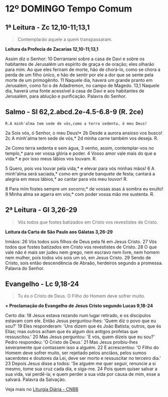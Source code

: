 # 12º DOMINGO Tempo Comum

## 1ª Leitura - Zc 12,10-11;13,1

> Contemplarão aquele a quem transpassaram.

**Leitura da Profecia de Zacarias 12,10-11;13,1**

Assim diz o Senhor: 
10 Derramarei sobre a casa de Davi 
 e sobre os habitantes de Jerusalém 
 um espírito de graça e de oração; 
 eles olharão para mim. 
 Ao que eles feriram de morte, 
 hão de chorá-lo, 
 como se chora a perda de um filho único, 
 e hão de sentir por ele a dor 
 que se sente pela morte de um primogênito. 
11 Naquele dia, haverá um grande pranto em Jerusalém, 
 como foi o de Adadremon, no campo de Magedo. 
13,1 Naquele dia, 
 haverá uma fonte acessível 
 à casa de Davi e aos habitantes de Jerusalém, 
 para ablução e purificação. 
 Palavra do Senhor.

## Salmo - Sl 62,2.abcd.2e-4.5-6.8-9 (R. 2ce)

`R.A minh'alma tem sede de vós,como a terra sedenta, ó meu Deus!`

2a Sois vós, ó Senhor, o meu Deus!* 
2b Desde a aurora ansioso vos busco! 
2c A minh'alma tem sede de vós,* 
2d minha carne também vos deseja.  R. 
 
2e Como terra sedenta e sem água, 
3 venho, assim, contemplar-vos no templo,* 
 para ver vossa glória e poder. 
4 Vosso amor vale mais do que a vida:* 
 e por isso meus lábios vos louvam.  R. 
 
5 Quero, pois vos louvar pela vida,* 
 e elevar para vós minhas mãos! 
6 A minh'alma será saciada,* 
 como em grande banquete de festa; 
 cantará a alegria em meus lábios,* 
 ao cantar para vós meu louvor!  R. 
 
8 Para mim fostes sempre um socorro;* 
 de vossas asas á sombra eu exulto! 
9 Minha alma se agarra em vós;* 
 com poder vossa mão me sustenta.  R.

## 2ª Leitura - Gl 3,26-29

> Vós todos que fostes batizados em Cristo vos revestistes de Cristo.

**Leitura da Carta de São Paulo aos Gálatas 3,26-29**

Irmãos: 
26 Vós todos sois filhos de Deus 
 pela fé em Jesus Cristo. 
27 Vós todos que fostes batizados em Cristo 
 vos revestistes de Cristo. 
28 O que vale não é mais ser judeu nem grego, 
 nem escravo nem livre, 
 nem homem nem mulher, 
 pois todos vós sois um só, em Jesus Cristo. 
29 Sendo de Cristo, sois então descendência de Abraão, 
 herdeiros segundo a promessa. 
 Palavra do Senhor.

## Evangelho - Lc 9,18-24

> Tu és o Cristo de Deus. O Filho do Homem deve sofrer muito.

**+ Proclamação do Evangelho de Jesus Cristo segundo Lucas 9,18-24**

Certo dia: 
18 Jesus estava rezando num lugar retirado, 
 e os discípulos estavam com ele. 
 Então Jesus perguntou-lhes: 
 'Quem diz o povo que eu sou?' 
19 Eles responderam: 'Uns dizem que és João Batista; 
 outros, que és Elias; mas outros acham 
 que és algum dos antigos profetas que ressuscitou.' 
20 Mas Jesus perguntou: 'E vós, quem dizeis que eu sou?' 
 Pedro respondeu: 'O Cristo de Deus.' 
21 Mas Jesus proibiu-lhes severamente 
 que contassem isso a alguém. 
22 E acrescentou: 'O Filho do Homem deve sofrer muito, 
 ser rejeitado pelos anciãos, 
 pelos sumos sacerdotes e doutores da Lei, 
 deve ser morto e ressuscitar no terceiro dia.' 
23 Depois Jesus disse a todos: 
 'Se alguém me quer seguir, renuncie a si mesmo, 
 tome sua cruz cada dia, e siga-me. 
24 Pois quem quiser salvar a sua vida, vai perdê-la; 
 e quem perder a sua vida por causa de mim, 
 esse a salvará. 
 Palavra da Salvação.

Veja mais no [Liturgia Diária - CNBB](http://liturgiadiaria.cnbb.org.br/app/user/user/UserView.php?ano=2016&mes=6&dia=19)